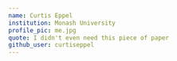 ```yaml
---
name: Curtis Eppel
institution: Monash University
profile_pic: me.jpg
quote: I didn't even need this piece of paper
github_user: curtiseppel
---
```


